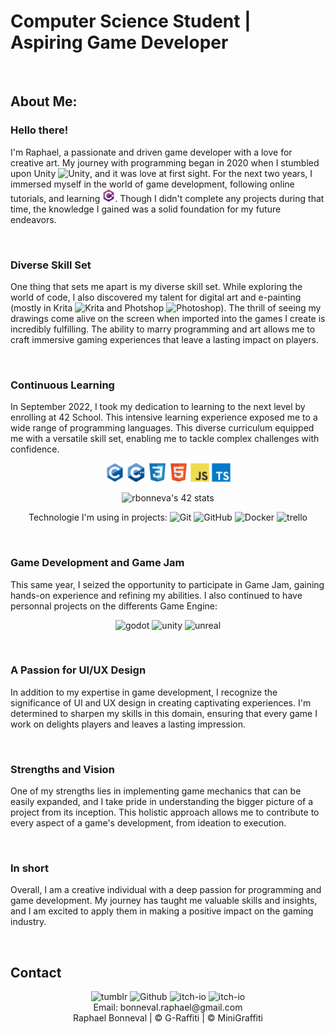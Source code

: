 <h1> Computer Science Student | Aspiring Game Developer</h1>
<br>
<h2> About Me:</h2>
<h3> Hello there! </h3>
<p>I'm Raphael, a passionate and driven game developer with a love for creative art. My journey with programming began in 2020 when I stumbled upon Unity <img alt="Unity" height="20px" src="https://upload.wikimedia.org/wikipedia/commons/thumb/c/c4/Unity_2021.svg/2560px-Unity_2021.svg.png#gh-light-mode-only">, and it was love at first sight. For the next two years, I immersed myself in the world of game development, following online tutorials, and learning <img alt="C#" width="20px" src="https://raw.githubusercontent.com/devicons/devicon/master/icons/csharp/csharp-original.svg">. Though I didn't complete any projects during that time, the knowledge I gained was a solid foundation for my future endeavors.</p>
<br>
<h3> Diverse Skill Set </h3>
<p>One thing that sets me apart is my diverse skill set. While exploring the world of code, I also discovered my talent for digital art and e-painting (mostly in Krita <img alt="Krita" width="20px" src="https://upload.wikimedia.org/wikipedia/commons/6/63/Krita_Application_Logo.svg"> and Photshop <img alt="Photoshop" width="20px" src="https://upload.wikimedia.org/wikipedia/commons/a/af/Adobe_Photoshop_CC_icon.svg">). The thrill of seeing my drawings come alive on the screen when imported into the games I create is incredibly fulfilling. The ability to marry programming and art allows me to craft immersive gaming experiences that leave a lasting impact on players.</p>
<br>
<h3> Continuous Learning </h3>
<p>In September 2022, I took my dedication to learning to the next level by enrolling at 42 School. This intensive learning experience exposed me to a wide range of programming languages. This diverse curriculum equipped me with a versatile skill set, enabling me to tackle complex challenges with confidence.</p>
<p align="center">
    <img alt="C" width="30px" src="https://raw.githubusercontent.com/devicons/devicon/master/icons/c/c-original.svg">
    <img alt="C++" width="30px" src="https://raw.githubusercontent.com/devicons/devicon/master/icons/cplusplus/cplusplus-original.svg">
    <img alt="CSS" width="30px" src="https://raw.githubusercontent.com/devicons/devicon/master/icons/css3/css3-original.svg">
    <img alt="HTML" width="30px" src="https://raw.githubusercontent.com/devicons/devicon/master/icons/html5/html5-original.svg">
    <img alt="JavaScript" width="30px" src="https://raw.githubusercontent.com/devicons/devicon/master/icons/javascript/javascript-original.svg">
    <img alt="TypeScript" width="30px" src="https://raw.githubusercontent.com/devicons/devicon/master/icons/typescript/typescript-original.svg">
</p>
<p align="center">
    <img src="https://badge42.vercel.app/api/v2/cll59ld8m006108mjv2vh4x5g/stats?cursusId=21&coalitionId=302" alt="rbonneva's 42 stats">
</p>
<p align="center">
    Technologie I'm using in projects:
    <img alt="Git" width="30px" src="https://cdn.jsdelivr.net/gh/devicons/devicon/icons/git/git-original.svg">
    <img alt="GitHub" width="30px" src="https://www.svgrepo.com/show/512317/github-142.svg">
    <img alt="Docker" width="30px" src="https://www.svgrepo.com/show/452192/docker.svg">
    <img alt="trello" width="30px" src="https://www.svgrepo.com/show/475688/trello-color.svg">
</p>
<br>
<h3> Game Development and Game Jam </h3>
<p>This same year, I seized the opportunity to participate in Game Jam, gaining hands-on experience and refining my abilities. I also continued to have personnal projects on the differents Game Engine:</p>
<p align="center">
    <img alt="godot" width="30px" src="https://www.svgrepo.com/show/330527/godotengine.svg">
    <img alt="unity" width="30px" src="https://www.svgrepo.com/show/473818/unity.svg">
    <img alt="unreal" width="30px" src="https://www.svgrepo.com/show/394536/unreal-engine.svg">
</p>
<p>
<br>
<h3>A Passion for UI/UX Design</h3>
<p>In addition to my expertise in game development, I recognize the significance of UI and UX design in creating captivating experiences. I'm determined to sharpen my skills in this domain, ensuring that every game I work on delights players and leaves a lasting impression.</p>
<br>
<h3>Strengths and Vision</h3>
<p>One of my strengths lies in implementing game mechanics that can be easily expanded, and I take pride in understanding the bigger picture of a project from its inception. This holistic approach allows me to contribute to every aspect of a game's development, from ideation to execution.</p>
<br>
<h3>In short</h3>
<p>Overall, I am a creative individual with a deep passion for programming and game development. My journey has taught me valuable skills and insights, and I am excited to apply them in making a positive impact on the gaming industry.</p>
<br>
<h2> Contact </h2>
<p align="center">
    <a src="https://www.tumblr.com/minigraffiti"> <img alt="tumblr" width="30px" src="https://www.svgrepo.com/show/66655/tumblr-logo.svg"> </a>
    <a src="https://github.com/G-Raffiti"> <img alt="Github" width="30px" src="https://www.svgrepo.com/show/512317/github-142.svg"> </a>
    <a src="https://g-raffiti.itch.io"> <img alt="itch-io" width="30px" src="https://www.svgrepo.com/show/341939/itch-io.svg"> </a>
    <a src="https://www.codingame.com/profile/5b7a1686fc62a088f91e803f79c9a3128456225"> <img alt="itch-io" width="50px" src="https://www.svgrepo.com/show/330199/codingame.svg"> </a>
    <br>
    Email: bonneval.raphael@gmail.com <br>
    Raphael Bonneval | &copy; G-Raffiti | &copy; MiniGraffiti <br>
</p>
